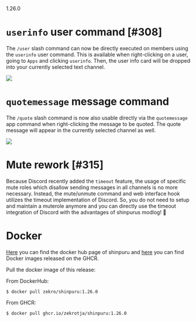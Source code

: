 1.26.0

# `userinfo` user command [#308]

The `/user` slash command can now be directly executed on members using the `userinfo` user command. This is available when right-clicking on a user, going to `Apps` and clicking `userinfo`. Then, the user info card will be dropped into your currently selected text channel.

![](https://user-images.githubusercontent.com/16734205/147783482-0b3dc68c-2f07-4bed-b26c-421c0a6ddb17.png)

# `quotemessage` message command

The `/quote` slash command is now also usable directly via the `quotemessage` app command when right-clicking the message to be quoted. The quote message will appear in the currently selected channel as well.

![](https://user-images.githubusercontent.com/16734205/147783769-d7b80e68-ba5a-4649-aff6-0571bb99b132.png)

# Mute rework [#315]

Because Discord recently added the `timeout` feature, the usage of specific mute roles which disallow sending messages in all channels is no more necessary. Instead, the mute/unmute command and web interface hook utilizes the timeout implementation of Discord. So, you do not need to setup and maintain a muterole anymore and you can directly use the timeout integration of Discord with the advantages of shinpurus modlog! 🤯

# Docker

[Here](https://hub.docker.com/r/zekro/shinpuru) you can find the docker hub page of shinpuru and [here](https://github.com/zekroTJA?tab=packages&repo_name=shinpuru) you can find Docker images released on the GHCR.

Pull the docker image of this release:

From DockerHub:

```
$ docker pull zekro/shinpuru:1.26.0
```

From GHCR:

```
$ docker pull ghcr.io/zekrotja/shinpuru:1.26.0
```
